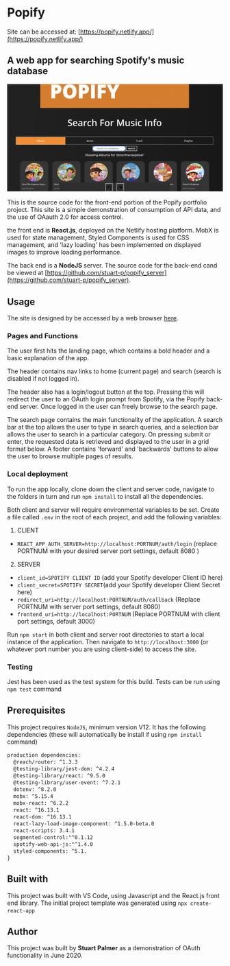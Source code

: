 # Popify

Site can be accessed at: [https://popify.netlify.app/](https://popify.netlify.app/)

## A web app for searching Spotify's music database

<img src='public/popifyScreenshot.png'>

This is the source code for the front-end portion of the Popify portfolio project. This site is a simple demonstration of consumption of API data, and the use of OAauth 2.0 for access control.

the front end is **React.js**, deployed on the Netlify hosting platform. MobX is used for state management, Styled Components is used for CSS management, and 'lazy loading' has been implemented on displayed images to improve loading performance.

The back end is a **NodeJS** server. The source code for the back-end cand be viewed at [https://github.com/stuart-p/popify_server](https://github.com/stuart-p/popify_server).

## Usage

The site is designed by be accessed by a web browser [here](https://popify.netlify.app).

### Pages and Functions

The user first hits the landing page, which contains a bold header and a basic explanation of the app.

The header contains nav links to home (current page) and search (search is disabled if not logged in).

The header also has a login/logout button at the top. Pressing this will redirect the user to an OAuth login prompt from Spotify, via the Popify back-end server. Once logged in the user can freely browse to the search page.

The search page contains the main functionality of the application. A search bar at the top allows the user to type in search queries, and a selection bar allows the user to search in a particular category. On pressing submit or enter, the requested data is retrieved and displayed to the user in a grid format below. A footer contains 'forward' and 'backwards' buttons to allow the user to browse multiple pages of results.

### Local deployment

To run the app locally, clone down the client and server code, navigate to the folders in turn and run `npm install` to install all the dependencies.

Both client and server will require environmental variables to be set. Create a file called `.env` in the root of each project, and add the following variables:

1. CLIENT

- `REACT_APP_AUTH_SERVER=http://localhost:PORTNUM/auth/login` (replace PORTNUM with your desired server port settings, default 8080 )

2. SERVER

- `client_id=SPOTIFY CLIENT ID` (add your Spotify developer Client ID here)
- `client_secret=SPOTIFY SECRET`(add your Spotify developer Client Secret here)
- `redirect_uri=http://localhost:PORTNUM/auth/callback` (Replace PORTNUM with server port settings, default 8080)
- `frontend_uri=http://localhost:PORTNUM` (Replace PORTNUM with client port settings, default 3000)

Run `npm start` in both client and server root directories to start a local instance of the application. Then navigate to `http://localhost:3000` (or whatever port number you are using client-side) to access the site.

### Testing

Jest has been used as the test system for this build. Tests can be run using `npm test` command

## Prerequisites

This project requires `NodeJS`, minimum version V12. It has the following dependencies (these will automatically be install if using `npm install` command)

```
production dependencies:
  @reach/router: ^1.3.3
  @testing-library/jest-dom: ^4.2.4
  @testing-library/react: ^9.5.0
  @testing-library/user-event: ^7.2.1
  dotenv: ^8.2.0
  mobx: ^5.15.4
  mobx-react: ^6.2.2
  react: ^16.13.1
  react-dom: ^16.13.1
  react-lazy-load-image-component: ^1.5.0-beta.0
  react-scripts: 3.4.1
  segmented-control:"^0.1.12
  spotify-web-api-js:"^1.4.0
  styled-components: ^5.1.
}
```

## Built with

This project was built with VS Code, using Javascript and the React.js front end library. The initial project template was generated using `npx create-react-app`

## Author

This project was built by **Stuart Palmer** as a demonstration of OAuth functionality in June 2020.
